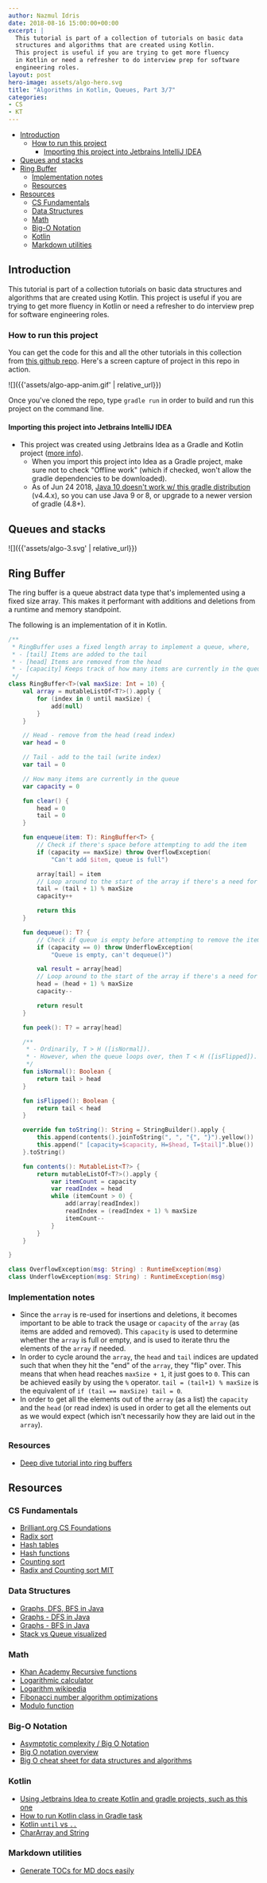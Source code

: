 ```yaml
---
author: Nazmul Idris
date: 2018-08-16 15:00:00+00:00
excerpt: |
  This tutorial is part of a collection of tutorials on basic data
  structures and algorithms that are created using Kotlin.
  This project is useful if you are trying to get more fluency
  in Kotlin or need a refresher to do interview prep for software
  engineering roles.
layout: post
hero-image: assets/algo-hero.svg
title: "Algorithms in Kotlin, Queues, Part 3/7"
categories:
- CS
- KT
---
```


<!-- START doctoc generated TOC please keep comment here to allow auto update -->
<!-- DON'T EDIT THIS SECTION, INSTEAD RE-RUN doctoc TO UPDATE -->


- [Introduction](#introduction)
  - [How to run this project](#how-to-run-this-project)
    - [Importing this project into Jetbrains IntelliJ IDEA](#importing-this-project-into-jetbrains-intellij-idea)
- [Queues and stacks](#queues-and-stacks)
- [Ring Buffer](#ring-buffer)
  - [Implementation notes](#implementation-notes)
  - [Resources](#resources)
- [Resources](#resources-1)
  - [CS Fundamentals](#cs-fundamentals)
  - [Data Structures](#data-structures)
  - [Math](#math)
  - [Big-O Notation](#big-o-notation)
  - [Kotlin](#kotlin)
  - [Markdown utilities](#markdown-utilities)

<!-- END doctoc generated TOC please keep comment here to allow auto update -->

## Introduction

This tutorial is part of a collection tutorials on basic data
structures and algorithms that are created using Kotlin. This
project is useful if you are trying to get more fluency in
Kotlin or need a refresher to do interview prep for software
engineering roles.

### How to run this project

You can get the code for this and all the other tutorials in
this collection from [this github repo](
https://github.com/nazmulidris/algo). Here's a screen capture of
project in this repo in action.

![]({{'assets/algo-app-anim.gif' | relative_url}})

Once you've cloned the repo, type `gradle run` in order to build
and run this project on the command line.

#### Importing this project into Jetbrains IntelliJ IDEA

- This project was created using Jetbrains Idea as a Gradle and Kotlin project
([more info](https://www.jetbrains.com/help/idea/getting-started-with-gradle.html)).
    - When you import this project into Idea as a Gradle project, 
    make sure not to check "Offline work" (which if checked, won't
    allow the gradle dependencies to be downloaded).
    - As of Jun 24 2018, [Java 10 doesn't work w/ this gradle distribution](
    https://github.com/gradle/gradle/issues/4503) (v4.4.x), so you can use Java 9 or 8,
    or upgrade to a newer version of gradle (4.8+).

## Queues and stacks
![]({{'assets/algo-3.svg' | relative_url}})

## Ring Buffer
The ring buffer is a queue abstract data type that's implemented using a fixed size array. This
makes it performant with additions and deletions from a runtime and memory standpoint.

The following is an implementation of it in Kotlin. 

```kotlin
/**
 * RingBuffer uses a fixed length array to implement a queue, where,
 * - [tail] Items are added to the tail
 * - [head] Items are removed from the head
 * - [capacity] Keeps track of how many items are currently in the queue
 */
class RingBuffer<T>(val maxSize: Int = 10) {
    val array = mutableListOf<T?>().apply {
        for (index in 0 until maxSize) {
            add(null)
        }
    }

    // Head - remove from the head (read index)
    var head = 0

    // Tail - add to the tail (write index)
    var tail = 0

    // How many items are currently in the queue
    var capacity = 0

    fun clear() {
        head = 0
        tail = 0
    }

    fun enqueue(item: T): RingBuffer<T> {
        // Check if there's space before attempting to add the item
        if (capacity == maxSize) throw OverflowException(
            "Can't add $item, queue is full")

        array[tail] = item
        // Loop around to the start of the array if there's a need for it
        tail = (tail + 1) % maxSize
        capacity++

        return this
    }

    fun dequeue(): T? {
        // Check if queue is empty before attempting to remove the item
        if (capacity == 0) throw UnderflowException(
            "Queue is empty, can't dequeue()")

        val result = array[head]
        // Loop around to the start of the array if there's a need for it
        head = (head + 1) % maxSize
        capacity--

        return result
    }

    fun peek(): T? = array[head]

    /**
     * - Ordinarily, T > H ([isNormal]).
     * - However, when the queue loops over, then T < H ([isFlipped]).
     */
    fun isNormal(): Boolean {
        return tail > head
    }

    fun isFlipped(): Boolean {
        return tail < head
    }

    override fun toString(): String = StringBuilder().apply {
        this.append(contents().joinToString(", ", "{", "}").yellow())
        this.append(" [capacity=$capacity, H=$head, T=$tail]".blue())
    }.toString()

    fun contents(): MutableList<T?> {
        return mutableListOf<T?>().apply {
            var itemCount = capacity
            var readIndex = head
            while (itemCount > 0) {
                add(array[readIndex])
                readIndex = (readIndex + 1) % maxSize
                itemCount--
            }
        }
    }

}

class OverflowException(msg: String) : RuntimeException(msg)
class UnderflowException(msg: String) : RuntimeException(msg)
```

### Implementation notes
- Since the `array` is re-used for insertions and deletions, it becomes important to be able to
  track the usage or `capacity` of the `array` (as items are added and removed). This `capacity`
  is used to determine whether the `array` is full or empty, and is used to iterate thru the
  elements of the `array` if needed.
- In order to cycle around the `array`, the `head` and `tail` indices are updated such that when
  they hit the "end" of the `array`, they "flip" over. This means that when head reaches
  `maxSize + 1`, it just goes to `0`. This can be achieved easily by using the `%` operator.
  `tail = (tail+1) % maxSize` is the equivalent of `if (tail == maxSize) tail = 0`.
- In order to get all the elements out of the `array` (as a list) the `capacity` and the
  `head` (or read index) is used in order to get all the elements out as we would expect
  (which isn't necessarily how they are laid out in the `array`).

### Resources
- [Deep dive tutorial into ring buffers](http://tutorials.jenkov.com/java-performance/ring-buffer.html)

## Resources

### CS Fundamentals
- [Brilliant.org CS Foundations](https://brilliant.org/courses/#computer-science-foundational)
- [Radix sort](https://brilliant.org/wiki/radix-sort/)
- [Hash tables](https://brilliant.org/wiki/hash-tables/)
- [Hash functions](https://algs4.cs.princeton.edu/34hash/)
- [Counting sort](https://brilliant.org/wiki/counting-sort/)
- [Radix and Counting sort MIT](https://courses.csail.mit.edu/6.006/spring11/rec/rec11.pdf)

### Data Structures
- [Graphs, DFS, BFS in Java](https://www.geeksforgeeks.org/graph-and-its-representations/)
- [Graphs - DFS in Java](https://www.geeksforgeeks.org/iterative-depth-first-traversal/)
- [Graphs - BFS in Java](https://www.geeksforgeeks.org/breadth-first-search-or-bfs-for-a-graph/)
- [Stack vs Queue visualized](https://stackoverflow.com/a/35031174/2085356)

### Math
- [Khan Academy Recursive functions](https://www.khanacademy.org/computing/computer-science/algorithms/recursive-algorithms/a/the-factorial-function)
- [Logarithmic calculator](https://www.rapidtables.com/calc/math/Log_Calculator.html)
- [Logarithm wikipedia](https://en.wikipedia.org/wiki/Logarithm)
- [Fibonacci number algorithm optimizations](https://www.geeksforgeeks.org/program-for-nth-fibonacci-number/)
- [Modulo function](https://en.wikipedia.org/wiki/Modulo_operation)

### Big-O Notation
- [Asymptotic complexity / Big O Notation](https://brilliant.org/wiki/big-o-notation/)
- [Big O notation overview](https://rob-bell.net/2009/06/a-beginners-guide-to-big-o-notation/)
- [Big O cheat sheet for data structures and algorithms](http://bigocheatsheet.com/)

### Kotlin
- [Using Jetbrains Idea to create Kotlin and gradle projects, such as this one](https://www.jetbrains.com/help/idea/getting-started-with-gradle.html)
- [How to run Kotlin class in Gradle task](https://stackoverflow.com/questions/39576170/proper-way-to-run-kotlin-application-from-gradle-task)
- [Kotlin `until` vs `..`](https://kotlinlang.org/docs/reference/ranges.html)
- [CharArray and String](https://stackoverflow.com/questions/44772937/how-can-i-convert-chararray-arraychar-to-a-string)

### Markdown utilities
- [Generate TOCs for MD docs easily](https://github.com/thlorenz/doctoc/blob/master/README.md)
